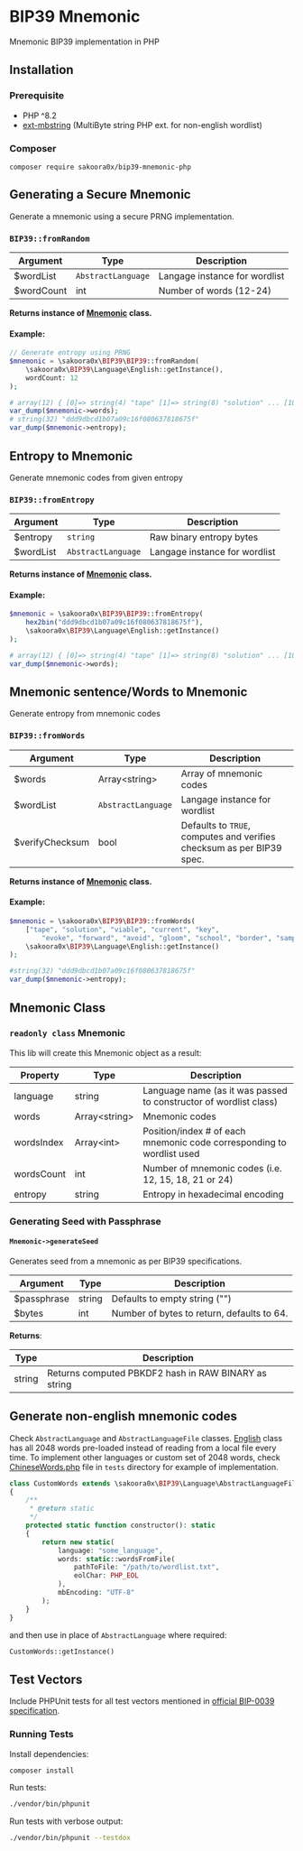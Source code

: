 # BIP39 Mnemonic

Mnemonic BIP39 implementation in PHP

## Installation

### Prerequisite

* PHP ^8.2
* [ext-mbstring](http://php.net/manual/en/book.mbstring.php) (MultiByte string PHP ext. for non-english wordlist)

### Composer

`composer require sakoora0x/bip39-mnemonic-php`

## Generating a Secure Mnemonic

Generate a mnemonic using a secure PRNG implementation.

### `BIP39::fromRandom`

| Argument   | Type               | Description                   |
|------------|--------------------|-------------------------------|
| $wordList  | `AbstractLanguage` | Langage instance for wordlist |
| $wordCount | int                | Number of words (12-24)       |

**Returns instance of [Mnemonic](#mnemonic-class) class.**

#### Example:

```php
// Generate entropy using PRNG
$mnemonic = \sakoora0x\BIP39\BIP39::fromRandom(
    \sakoora0x\BIP39\Language\English::getInstance(),
    wordCount: 12
);

# array(12) { [0]=> string(4) "tape" [1]=> string(8) "solution" ... [10]=> string(6) "border" [11]=> string(6) "sample" }
var_dump($mnemonic->words);
# string(32) "ddd9dbcd1b07a09c16f080637818675f"
var_dump($mnemonic->entropy);
```

## Entropy to Mnemonic

Generate mnemonic codes from given entropy

### `BIP39::fromEntropy`

| Argument  | Type               | Description                   |
|-----------|--------------------|-------------------------------|
| $entropy  | `string`           | Raw binary entropy bytes      |
| $wordList | `AbstractLanguage` | Langage instance for wordlist |

**Returns instance of [Mnemonic](#mnemonic-class) class.**

#### Example:

```php
$mnemonic = \sakoora0x\BIP39\BIP39::fromEntropy(
    hex2bin("ddd9dbcd1b07a09c16f080637818675f"),
    \sakoora0x\BIP39\Language\English::getInstance()
);

# array(12) { [0]=> string(4) "tape" [1]=> string(8) "solution" ... [10]=> string(6) "border" [11]=> string(6) "sample" }
var_dump($mnemonic->words);
```

## Mnemonic sentence/Words to Mnemonic

Generate entropy from mnemonic codes

### `BIP39::fromWords`

| Argument        | Type               | Description                                                           |
|-----------------|--------------------|-----------------------------------------------------------------------|
| $words          | Array\<string>     | Array of mnemonic codes                                               |
| $wordList       | `AbstractLanguage` | Langage instance for wordlist                                         |
| $verifyChecksum | bool               | Defaults to `TRUE`, computes and verifies checksum as per BIP39 spec. |

**Returns instance of [Mnemonic](#mnemonic-class) class.**

#### Example:

```php
$mnemonic = \sakoora0x\BIP39\BIP39::fromWords(
    ["tape", "solution", "viable", "current", "key",
        "evoke", "forward", "avoid", "gloom", "school", "border", "sample"],
    \sakoora0x\BIP39\Language\English::getInstance()
);

#string(32) "ddd9dbcd1b07a09c16f080637818675f"
var_dump($mnemonic->entropy);
```
## Mnemonic Class

### `readonly class`  Mnemonic

This lib will create this Mnemonic object as a result:

| Property   | Type           | Description                                                           |
|------------|----------------|-----------------------------------------------------------------------|
| language   | string         | Language name (as it was passed to constructor of wordlist class)     |
| words      | Array\<string> | Mnemonic codes                                                        |
| wordsIndex | Array\<int>    | Position/index # of each mnemonic code corresponding to wordlist used |
| wordsCount | int            | Number of mnemonic codes (i.e. 12, 15, 18, 21 or 24)                  |
| entropy    | string         | Entropy in hexadecimal encoding                                       |


### Generating Seed with Passphrase

#### `Mnemonic->generateSeed`

Generates seed from a mnemonic as per BIP39 specifications.

| Argument    | Type   | Description                                |
|-------------|--------|--------------------------------------------|
| $passphrase | string | Defaults to empty string ("")              |
| $bytes      | int    | Number of bytes to return, defaults to 64. |

**Returns**:

| Type   | Description                                          |
|--------|------------------------------------------------------| 
| string | Returns computed PBKDF2 hash in RAW BINARY as string |

## Generate non-english mnemonic codes

Check `AbstractLanguage` and `AbstractLanguageFile` classes. [English](src/Language/English.php) class has all 
2048 words pre-loaded instead of reading from a local file every time. To implement other languages or 
custom set of 2048 words, check [ChineseWords.php](tests/ChineseWords.php) file in `tests` directory for example of implementation.

```php
class CustomWords extends \sakoora0x\BIP39\Language\AbstractLanguageFile
{
    /**
     * @return static
     */
    protected static function constructor(): static
    {
        return new static(
            language: "some_language",
            words: static::wordsFromFile(
                pathToFile: "/path/to/wordlist.txt",
                eolChar: PHP_EOL
            ),
            mbEncoding: "UTF-8"
        );
    }
}
```

and then use in place of `AbstractLanguage` where required:

```php
CustomWords::getInstance()
```

## Test Vectors

Include PHPUnit tests for all test vectors mentioned in [official BIP-0039 specification](https://github.com/bitcoin/bips/blob/master/bip-0039.mediawiki#user-content-Test_vectors).

### Running Tests

Install dependencies:
```bash
composer install
```

Run tests:
```bash
./vendor/bin/phpunit
```

Run tests with verbose output:
```bash
./vendor/bin/phpunit --testdox
```
